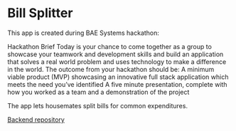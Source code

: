 # Bill Splitter

This app is created during BAE Systems hackathon:

Hackathon Brief
Today is your chance to come together as a group to showcase your teamwork and development skills and build an application that solves a real world problem and uses technology to make a difference in the world.
The outcome from your hackathon should be:
A minimum viable product (MVP) showcasing an innovative full stack application which meets the need you’ve identified
A five minute presentation, complete with how you worked as a team and a demonstration of the project

The app lets housemates split bills for common expenditures.

[Backend repository](https://github.com/NadjaGrothe/bill_splitter)
